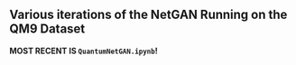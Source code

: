 ## Various iterations of the NetGAN Running on the QM9 Dataset
**MOST RECENT IS `QuantumNetGAN.ipynb`!**


